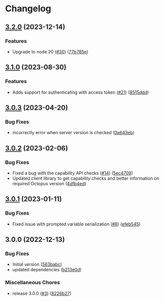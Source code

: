 # Changelog

## [3.2.0](https://github.com/OctopusDeploy/deploy-release-tenanted-action/compare/v3.1.0...v3.2.0) (2023-12-14)


### Features

* Upgrade to node 20 ([#30](https://github.com/OctopusDeploy/deploy-release-tenanted-action/issues/30)) ([77b785e](https://github.com/OctopusDeploy/deploy-release-tenanted-action/commit/77b785ec25deb8d335f27a594df01a89f84f22eb))

## [3.1.0](https://github.com/OctopusDeploy/deploy-release-tenanted-action/compare/v3.0.3...v3.1.0) (2023-08-30)


### Features

* Adds support for authenticating with access token ([#21](https://github.com/OctopusDeploy/deploy-release-tenanted-action/issues/21)) ([8515ddd](https://github.com/OctopusDeploy/deploy-release-tenanted-action/commit/8515ddde6ea0e8c421f80e9d5a3304c9605b7bba))

## [3.0.3](https://github.com/OctopusDeploy/deploy-release-tenanted-action/compare/v3.0.2...v3.0.3) (2023-04-20)


### Bug Fixes

* incorrectly error when server version is checked ([0a643eb](https://github.com/OctopusDeploy/deploy-release-tenanted-action/commit/0a643ebebcfbd3795be2e125a202ec7a2cf7b70e))

## [3.0.2](https://github.com/OctopusDeploy/deploy-release-tenanted-action/compare/v3.0.1...v3.0.2) (2023-02-06)


### Bug Fixes

* Fixed a bug with the capability API checks ([#14](https://github.com/OctopusDeploy/deploy-release-tenanted-action/issues/14)) ([5ec4709](https://github.com/OctopusDeploy/deploy-release-tenanted-action/commit/5ec4709434a4951f506bd729b7d3488908f2ce4a))
* Updated client library to get capability checks and better information on required Octopus version ([4dfb4ed](https://github.com/OctopusDeploy/deploy-release-tenanted-action/commit/4dfb4ed7d2dfa41a2eaf3a764c58e0e9560b9e98))

## [3.0.1](https://github.com/OctopusDeploy/deploy-release-tenanted-action/compare/v3.0.0...v3.0.1) (2023-01-11)


### Bug Fixes

* Fixed issue with prompted variable serialization ([#8](https://github.com/OctopusDeploy/deploy-release-tenanted-action/issues/8)) ([efeb545](https://github.com/OctopusDeploy/deploy-release-tenanted-action/commit/efeb545d5b580e1bb89ea9cff5f59beaaa99061d))

## 3.0.0 (2022-12-13)


### Bug Fixes

* Initial version ([563babc](https://github.com/OctopusDeploy/deploy-release-tenanted-action/commit/563babcd0982fa2a9577926901986c6abbb6a779))
* updated dependencies ([b213e0d](https://github.com/OctopusDeploy/deploy-release-tenanted-action/commit/b213e0d1596c3b221ce3af1b93eeac04f73335a0))


### Miscellaneous Chores

* release 3.0.0 ([#3](https://github.com/OctopusDeploy/deploy-release-tenanted-action/issues/3)) ([8226b27](https://github.com/OctopusDeploy/deploy-release-tenanted-action/commit/8226b27ec16f56b4badd1f0372e4240fb30d3c83))
